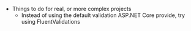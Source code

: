 - Things to do for real, or more complex projects
    - Instead of using the default validation ASP.NET Core provide, try using FluentValidations